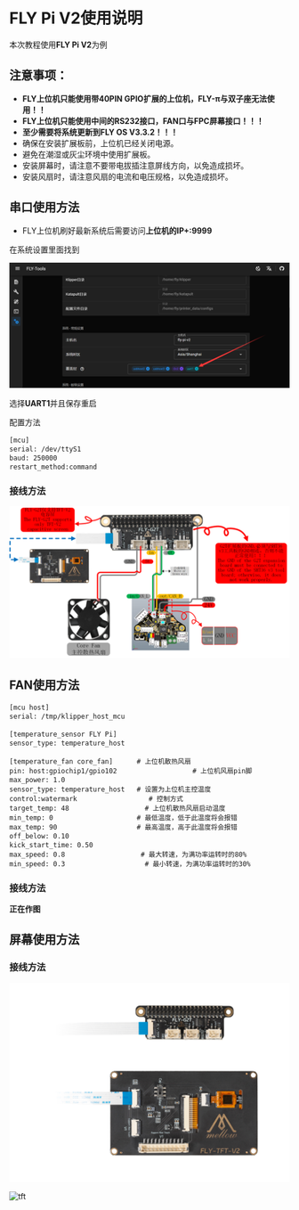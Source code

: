 # FLY Pi V2使用说明

本次教程使用**FLY Pi V2**为例

## 注意事项：

- **FLY上位机只能使用带40PIN GPIO扩展的上位机，FLY-π与双子座无法使用！！**
- **FLY上位机只能使用中间的RS232接口，FAN口与FPC屏幕接口！！！**
- **至少需要将系统更新到FLY OS V3.3.2！！！**
- 确保在安装扩展板前，上位机已经关闭电源。
- 避免在潮湿或灰尘环境中使用扩展板。
- 安装屏幕时，请注意不要带电拔插注意屏线方向，以免造成损坏。
- 安装风扇时，请注意风扇的电流和电压规格，以免造成损坏。



## 串口使用方法

* FLY上位机刷好最新系统后需要访问**上位机的IP+:9999**

在系统设置里面找到

![uart](../../images/boards/fly_g2t/uart.png)

选择**UART1**并且保存重启

配置方法

```
[mcu] 
serial: /dev/ttyS1
baud: 250000
restart_method:command
```



### 接线方法

![FLY_G2T_wiring](../../images/boards/fly_g2t/FLY_G2T_wiring.png)



## FAN使用方法

```
[mcu host]         
serial: /tmp/klipper_host_mcu 

[temperature_sensor FLY Pi]
sensor_type: temperature_host

[temperature_fan core_fan]      # 上位机散热风扇
pin: host:gpiochip1/gpio102                   # 上位机风扇pin脚
max_power: 1.0
sensor_type: temperature_host   # 设置为上位机主控温度
control:watermark                  # 控制方式
target_temp: 48                   # 上位机散热风扇启动温度
min_temp: 0                     # 最低温度，低于此温度将会报错
max_temp: 90                    # 最高温度，高于此温度将会报错
off_below: 0.10
kick_start_time: 0.50
max_speed: 0.8                   # 最大转速，为满功率运转时的80%
min_speed: 0.3                    # 最小转速，为满功率运转时的30%

```

### 接线方法

**正在作图**

## 屏幕使用方法

### 接线方法

![tft](../../images/boards/fly_g2t/TFTV2.png)

![tft](../../images/boards/fly_g2t/TFT.png)
